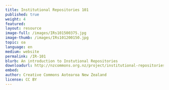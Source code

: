 ```yaml
---
title: Institutional Repositories 101
published: true
weight: 4
featured: 
layout: resource
image-full: /images/IRs101500375.jpg
image-thumb: /images/IRs101200150.jpg
topic: oa
language: en
medium: website
permalink: /IR-101
blurb: An introduction to Instutional Repositories
downloadurl: http://nzcommons.org.nz/project/institutional-repositories-101/
embed:
author: Creative Commons Aotearoa New Zealand
license: CC BY 
---
```


